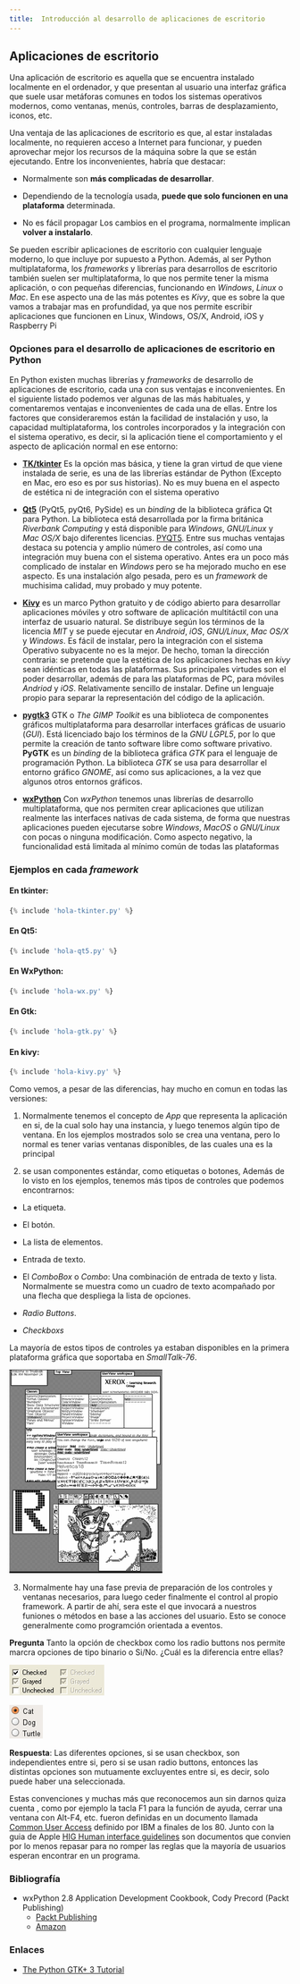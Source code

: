 ```yaml
---
title:  Introducción al desarrollo de aplicaciones de escritorio
---
```


## Aplicaciones de escritorio

Una aplicación de escritorio es aquella que se encuentra 
instalado localmente en el ordenador, y que presentan al usuario
una interfaz gráfica que suele usar metáforas comunes en todos
los sistemas operativos modernos, como ventanas, menús, controles,
barras de desplazamiento, iconos, etc.

Una ventaja de las aplicaciones de escritorio es que, al estar instaladas
localmente, no requieren acceso a Internet para funcionar, y pueden aprovechar
mejor los recursos de la máquina sobre la que se están ejecutando. Entre los
inconvenientes, habría que destacar:

- Normalmente son **más complicadas de desarrollar**.

- Dependiendo de la tecnología usada, **puede que solo funcionen
  en una plataforma** determinada.

- No es fácil propagar Los cambios en el programa, normalmente implican **volver
  a instalarlo**.

Se pueden escribir aplicaciones de escritorio con cualquier lenguaje moderno,
lo que incluye por supuesto a Python. Además, al ser Python multiplataforma,
los *frameworks* y librerías para desarrollos de escritorio también suelen ser
multiplataforma, lo que nos permite tener la misma aplicación, o con pequeñas
diferencias, funcionando en *Windows*, *Linux* o *Mac*. En ese aspecto una de las más
potentes es *Kivy*, que es sobre la que vamos a trabajar mas en profundidad, ya
que nos permite escribir aplicaciones que funcionen en Linux, Windows, OS/X,
Android, iOS y Raspberry Pi


### Opciones para el desarrollo de aplicaciones de escritorio en Python

En Python existen muchas librerías y *frameworks* de desarrollo de aplicaciones
de escritorio, cada una con sus ventajas e inconvenientes. En el siguiente
listado podemos ver algunas de las más habituales, y comentaremos ventajas e
inconvenientes de cada una de ellas.  Entre los factores que consideraremos
están la facilidad de instalación y uso, la capacidad multiplataforma, los
controles incorporados y la integración con el sistema operativo, es decir, si
la aplicación tiene el comportamiento y el aspecto de aplicación normal en ese
entorno:

- [**TK/tkinter**](https://docs.python.org/es/3/library/tkinter.html) Es la
  opción mas básica, y tiene la gran virtud de que viene instalada de serie, es
  una de las librerías estándar de Python (Excepto en Mac, ero eso es por sus
  historias). No es muy buena en el aspecto de estética ni de integración con
  el sistema operativo

- [**Qt5**](https://pygobject.readthedocs.io/en/latest/index.html) (PyQt5,
  pyQt6, PySide) es un _binding_ de la biblioteca gráfica Qt para Python.  La
  biblioteca está desarrollada por la firma británica _Riverbank Computing_ y
  está disponible para _Windows_, _GNU/Linux_ y _Mac OS/X_ bajo diferentes
  licencias.  [PYQT5](). Entre sus muchas ventajas destaca su potencia y amplio
  número de controles, así como una integración muy buena con el sistema
  operativo. Antes era un poco más complicado de instalar en _Windows_ pero se
  ha mejorado mucho en ese aspecto. Es una instalación algo pesada, pero es un
  _framework_ de muchisima calidad, muy probado y muy potente.

- [**Kivy**](https://kivy.org/) es un marco Python gratuito y de código abierto
  para desarrollar aplicaciones móviles y otro software de aplicación
  multitáctil con una interfaz de usuario natural. Se distribuye según los
  términos de la licencia _MIT_ y se puede ejecutar en _Android_, _iOS_, _GNU/Linux_, _Mac OS/X_
  y _Windows_. Es fácil de instalar, pero la integración con el sistema Operativo
  subyacente no es la mejor. De hecho, toman la dirección contraria: se pretende
  que la estética de los aplicaciones hechas en _kivy_ sean idénticas en todas las
  plataformas.  Sus principales virtudes son el poder desarrollar, además de
  para las plataformas de PC, para móviles _Andriod_ y _iOS_. Relativamente sencillo
  de instalar. Define un lenguaje propio para separar la representación del
  código de la aplicación.

- [**pygtk3**](http://pygtk.org/) GTK o _The GIMP Toolkit_ es una
  biblioteca de componentes gráficos multiplataforma para desarrollar interfaces
  gráficas de usuario (_GUI_). Está licenciado bajo los términos de la _GNU LGPL5_,
  por lo que permite la creación de tanto software libre como software
  privativo. **PyGTK** es un _binding_ de la biblioteca gráfica _GTK_ para el
  lenguaje de programación Python. La biblioteca _GTK_ se usa para desarrollar el
  entorno gráfico _GNOME_, así como sus aplicaciones, a la vez que algunos otros
  entornos gráficos.

- [**wxPython**](https://wxpython.org/) Con _wxPython_ tenemos unas
  librerías de desarrollo multiplataforma, que nos permiten crear aplicaciones
  que utilizan realmente las interfaces nativas de cada sistema, de forma que
  nuestras aplicaciones pueden ejecutarse sobre _Windows_, _MacOS_ o
  _GNU/Linux_ con pocas o ninguna modificación. Como aspecto negativo, la
  funcionalidad  está limitada al mínimo común de todas las plataformas

### Ejemplos en cada _framework_

#### En tkinter:

```python
{% include 'hola-tkinter.py' %}
```

#### En Qt5:

```python
{% include 'hola-qt5.py' %}
```

#### En WxPython:

```python
{% include 'hola-wx.py' %}
```

#### En Gtk:

```python
{% include 'hola-gtk.py' %}
```

#### En kivy:

```python
{% include 'hola-kivy.py' %}
```

Como vemos, a pesar de las diferencias, hay mucho en comun en todas las
versiones:

1) Normalmente tenemos el concepto de  *App* que representa la aplicación en
si, de la cual solo hay una instancia, y luego tenemos algún tipo de ventana.
En los ejemplos mostrados solo se crea una ventana, pero lo normal es tener
varias ventanas disponibles, de las cuales una es la principal

2) se usan componentes estándar, como etiquetas o botones, Además de lo visto
en los ejemplos, tenemos más tipos de controles que podemos encontrarnos:

- La etiqueta.

- El botón.

- La lista de elementos.

- Entrada de texto.

- El _ComboBox_ o _Combo_: Una combinación de entrada de texto y lista. Normalmente
  se muestra como un cuadro de texto acompañado por una flecha que despliega
  la lista de opciones.

- _Radio Buttons_.

- _Checkboxs_

La mayoría de estos tipos de controles ya estaban disponibles en la primera
plataforma gráfica que soportaba en _SmallTalk-76_.

![Smalltak-76](smalltalk-76.png)

3) Normalmente hay una fase previa de preparación de los controles y ventanas
necesarios, para luego ceder finalmente el control al propio framework. A
partir de ahí, sera este el que invocará a nuestros funiones o métodos en base
a las acciones del usuario. Esto se conoce generalmente como programción
orientada a eventos.

**Pregunta** Tanto la opción de checkbox como los radio buttons nos permite
marcra opciones de tipo binario o Si/No. ¿Cuál es la diferencia entre ellas?

![ejmplo de checkboxs](checkboxs.png)

![ejmplo de radio buttons](radios.png)

**Respuesta**: Las diferentes opciones, si se usan checkbox, son independientes
entre si, pero si se usan radio buttons, entonces las distintas opciones son
mutuamente excluyentes entre si, es decir, solo puede haber una seleccionada.

Estas convenciones y muchas más que reconocemos aun sin darnos quiza cuenta ,
como por ejemplo la tacla F1 para la función de ayuda, cerrar una ventana con
Alt-F4, etc. fueron definidas en un documento llamada [Common User
Access](https://en.wikipedia.org/wiki/IBM_Common_User_Access) definido por IBM
a finales de los 80. Junto con la guia de Apple [HIG Human interface
guidelines](https://en.wikipedia.org/wiki/Human_interface_guidelines) son
documentos que convien por lo menos repasar para no romper las reglas que la
mayoría de usuarios esperan encontrar en un programa.


### Bibliografía

- wxPython 2.8 Application Development Cookbook, Cody Precord (Packt
    Publishing)
    - [Packt Publishing](https://www.packtpub.com/product/wxpython-2-8-application-development-cookbook/9781849511780)
    - [Amazon](https://www.amazon.es/Wxpython-2-8-Application-Development-Cookbook/dp/1849511780)

### Enlaces

- [The Python GTK+ 3 Tutorial](https://python-gtk-3-tutorial.readthedocs.io/en/latest/)
